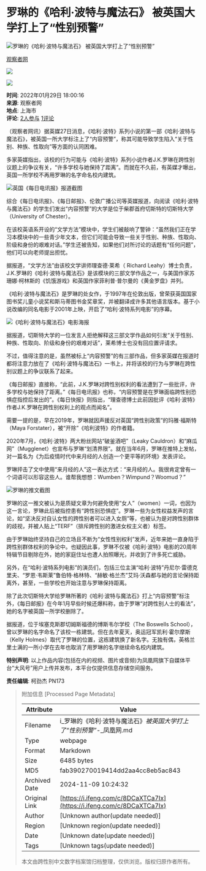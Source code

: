 # 罗琳的《哈利·波特与魔法石》 被英国大学打上了“性别预警”

![罗琳的《哈利·波特与魔法石》 被英国大学打上了“性别预警”](//d.ifengimg.com/w121_h75_q90/x0.ifengimg.com/res/2022/63AA2CC2D6795098DDA4DE4F49092FB3CC3896CA_size65_w1129_h383.png)

[观察者网](https://ishare.ifeng.com/mediaShare/home/311993/media)

![](https://x0.ifengimg.com/ucms/2022_05/F0CA5364C2EE44D3C30EB63ED29990CDE86D9D3F_size3_w100_h40.png)

![](https://x0.ifengimg.com/ucms/2022_05/20B903E4FDFBB2BFE6240FC545BD87FBA9243DC1_size26_w1000_h1000.png)

**时间**: 2022年01月29日 18:00:16  
**来源**: 观察者网  
**地点**: 上海市  
**评论**: [2人参与](//gentie.ifeng.com/c/comment/8DCaXTCa7Ix) [1评论](//gentie.ifeng.com/c/comment/8DCaXTCa7Ix)

（观察者网讯）据英媒27日消息，《哈利·波特》系列小说的第一部《哈利·波特与魔法石》，被英国一所大学标注上了“内容预警”，称其可能导致学生陷入“关于性别、种族、性取向”等方面的认同困难。

多家英媒指出，该校的行为可能与《哈利·波特》系列小说作者J.K.罗琳在跨性别议题上的争议有关，“许多学校与她保持了距离”。而就在不久前，有英媒才曝出，英国一所学校不再用罗琳的名字命名校内建筑。

![英国《每日电讯报》报道截图](https://x0.ifengimg.com/res/2022/63AA2CC2D6795098DDA4DE4F49092FB3CC3896CA_size65_w1129_h383.png)

综合《每日电讯报》、《每日邮报》、伦敦广播公司等英媒报道，向阅读《哈利·波特与魔法石》的学生们发出“内容预警”的大学是位于柴郡首府切斯特的切斯特大学（University of Chester）。

在该校英语系开设的“文学方法”模块中，学生们被敲响了警钟：“虽然我们正在学习本模块中的一些青少年文本，但它们可能会导致一些关于性别、种族、性取向、阶级和身份的艰难对话。”学生还被告知，如果他们对所讨论的话题有“任何问题”，他们可以向老师提出担忧。

据报道，“文学方法”由该校文学讲师理查德·莱希（ Richard Leahy）博士负责，J.K.罗琳的《哈利·波特与魔法石》是该模块的三部文学作品之一，与美国作家苏珊娜·柯林斯的《饥饿游戏》和英国作家菲利普·普尔曼的《黄金罗盘》并列。

《哈利·波特与魔法石》是罗琳的处女作，于1997年在伦敦出版，曾荣获英国国家图书奖儿童小说奖和斯马蒂图书金奖章奖，并被翻译成许多其他语言版本。基于小说改编的同名电影于2001年上映，开启了“哈利·波特系列电影”的序幕。

![《哈利·波特与魔法石》电影海报](https://x0.ifengimg.com/res/2022/8B72C16F2D465C7098EAE16563186FAC15DE5AAB_size674_w1000_h562.jpeg)

据报道，切斯特大学的一位发言人拒绝解释这三部文学作品如何引发“关于性别、种族、性取向、阶级和身份的艰难对话”，莱希博士也没有回应置评请求。

不过，值得注意的是，虽然被标上“内容预警”的有三部作品，但多家英媒在报道时都将注意力放在了《哈利·波特与魔法石》一书上，并将该校的行为与罗琳在跨性别议题上的争议联系了起来。

《每日邮报》直接称，“此前，J.K.罗琳对跨性别权利的看法遭到了一些批评，许多学校与她保持了距离。”《每日电讯报》也称，“内容预警是在罗琳面临跨性别恐惧症指控后发出的”。《每日快报》则指出，“理查德博士此前因批评《哈利·波特》作者J.K.罗琳在跨性别权利上的观点而闻名”。

需要一提的是，早在2019年，罗琳就因声援反对英国“跨性别政策”的玛雅·福斯特（Maya Forstater），被“开除”《哈利波特》的作者籍。

2020年7月，《哈利·波特》两大粉丝网站“破釜酒吧”（Leaky Cauldron）和“麻瓜网”（Mugglenet）也宣布与罗琳“划清界限”。就在当年6月，罗琳在推特上发帖，对一篇名为《为后疫情时代中来月经的人创造一个更平等的环境》发表评论。

罗琳抨击了文中使用“来月经的人”这一表达方式：“来月经的人。我很肯定曾有一个词语可以形容这些人。谁帮我想想：Wumben？Wimpund？Woomud？”

![罗琳的推文截图](https://x0.ifengimg.com/res/2022/EC529655D4084DD3E69BA2749471FA94833A76DA_size338_w589_h561.png)

罗琳的这一推文被认为是质疑文章为何避免使用“女人”（women）一词，也因为这一言论，罗琳此后被指控患有“跨性别恐惧症”。罗琳一些为女性权益发声的言论，如“坚决反对自认女性的跨性别者可以进入女厕”等，也被认为是对跨性别群体的歧视，并被人贴上“TERF”（排斥跨性别的激进女权主义者）标签。

由于罗琳始终坚持自己的立场且不断为“女性性别权利”发声，近年来她一直身陷于跨性别群体权利的争论中。也疑因此事，罗琳不仅被《哈利·波特》电影的20周年特辑节目剔除在外，她的家庭住址也遭人拍照曝光，并收到了许多死亡威胁。

另外，在“哈利·波特系列电影”的演员们，包括三位主演“哈利·波特”丹尼尔·雷德克里夫、“罗恩·韦斯莱”鲁伯特·格林特、“赫敏·格兰杰”艾玛·沃森都与她的言论保持距离外，甚至，一些学校也开始注意与罗琳保持距离。

除了此次切斯特大学给罗琳所著的《哈利·波特与魔法石》打上“内容预警”标注外，《每日邮报》在今年1月早些时候还爆料称，由于罗琳“对跨性别人士的看法”，她的名字被英国一所学校删除了。

据报道，位于埃塞克斯郡切姆斯福德的博斯韦尔学校（The Boswells School），曾以罗琳的名字命名了该校一栋建筑。但在去年夏天，奥运冠军凯利·霍尔摩斯（Kelly Holmes）取代了罗琳的位置，这栋建筑换了新名字。无独有偶，英格兰里士满的一所小学在去年也取消了用罗琳的名字继续命名校内建筑。

**特别声明**: 以上作品内容(包括在内的视频、图片或音频)为凤凰网旗下自媒体平台“大风号”用户上传并发布，本平台仅提供信息存储空间服务。

**责任编辑**: 柯劲杰 PN173

> 附加信息 [Processed Page Metadata]
>
> | Attribute       | Value                                  |
> |-----------------|----------------------------------------|
> | Filename        | i_罗琳的《哈利·波特与魔法石》_被英国大学打上了“性别预警”_-_凤凰网.md                             |
> | Type            | webpage                                 |
> | Format          | Markdown                               |
> | Size            | 6485 bytes                           |
> | MD5             | fab390270019414dd2aa4cc8eb5ac843                                  |
> | Archived Date   | 2024-11-09 10:24:32                             |
> | Original Link   | [https://i.ifeng.com/c/8DCaXTCa7Ix](https://i.ifeng.com/c/8DCaXTCa7Ix)                         |
> | Author          | [Unknown author(update needed)]                              |
> | Region          | [Unknown region(update needed)]                              |
> | Date            | [Unknown date(update needed)]                                 |
> | Tags            | [Unknown tags(update needed)]                                 |
>
> 本文由跨性别中文数字档案馆归档整理，仅供浏览。版权归原作者所有。
>
